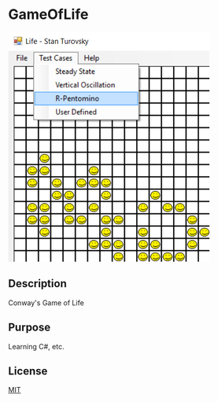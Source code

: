 # GameOfLife

![screenshot](https://raw.githubusercontent.com/StanTsky/GameOfLife/main/ExampleRun.png)

## Description
Conway's Game of Life

## Purpose
Learning C#, etc.

## License
[MIT](https://choosealicense.com/licenses/mit/)

